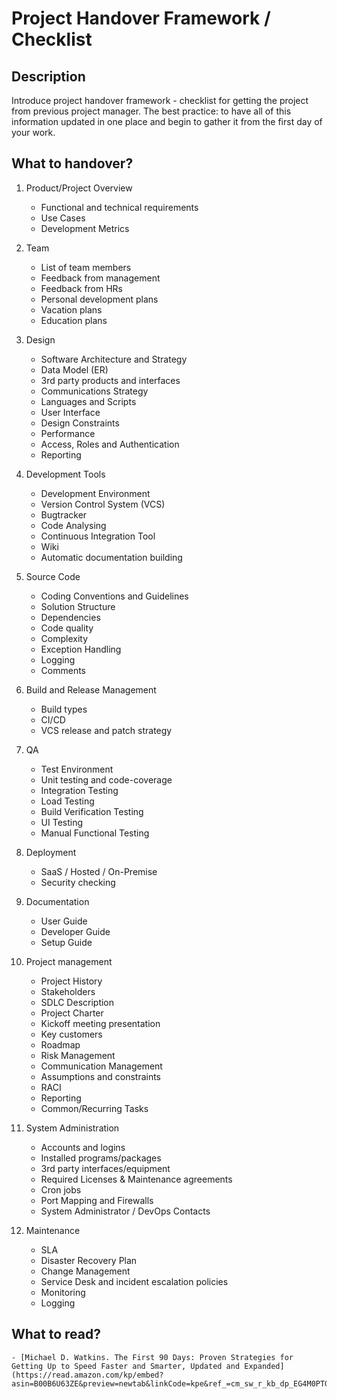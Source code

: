 # Project Handover Framework / Checklist
## Description

Introduce project handover framework - checklist for getting the project from previous project manager. The best practice: to have all of this information updated in one place and begin to gather it from the first day of your work.

## What to handover?
1. Product/Project Overview

	- Functional and technical requirements   
	- Use Cases
	- Development Metrics
  
1. Team
 
	- List of team members
	- Feedback from management
	- Feedback from HRs
	- Personal development plans
	- Vacation plans
	- Education plans
  
1. Design
   
	- Software Architecture and Strategy
	- Data Model (ER)
	- 3rd party products and interfaces
	- Communications Strategy
	- Languages and Scripts
	- User Interface
	- Design Constraints
	- Performance
	- Access, Roles and Authentication
	- Reporting
	    
1. Development Tools
   
	- Development Environment
	- Version Control System (VCS)
	- Bugtracker
	- Code Analysing
	- Continuous Integration Tool
	- Wiki
	- Automatic documentation building
	   
1. Source Code
   
	- Coding Conventions and Guidelines
	- Solution Structure
	- Dependencies
	- Code quality
	- Complexity
	- Exception Handling
	- Logging
	- Comments 
	   
1. Build and Release Management
   
	- Build types
	- CI/CD
	- VCS release and patch strategy
	   
1. QA
   
	- Test Environment
	- Unit testing and code-coverage
	- Integration Testing
	- Load Testing
	- Build Verification Testing
	- UI Testing
	- Manual Functional Testing
	   
7. Deployment
   
	- SaaS / Hosted / On-Premise 
	- Security checking
	   
1. Documentation
   
	- User Guide
	- Developer Guide
	- Setup Guide
	   
1. Project management
   
	- Project History
	- Stakeholders
	- SDLC Description
	- Project Charter
	- Kickoff meeting presentation
	- Key customers
	- Roadmap
	- Risk Management
	- Communication Management
	- Assumptions and constraints
	- RACI
	- Reporting
	- Common/Recurring Tasks
	    
1. System Administration
    
	- Accounts and logins
	- Installed programs/packages
	- 3rd party interfaces/equipment
	- Required Licenses & Maintenance agreements
	- Cron jobs
	- Port Mapping and Firewalls
	- System Administrator / DevOps Contacts
	   
1. Maintenance
    
	- SLA
	- Disaster Recovery Plan
	- Change Management
	- Service Desk and incident escalation policies
	- Monitoring
	- Logging

## What to read?
	- [Michael D. Watkins. The First 90 Days: Proven Strategies for Getting Up to Speed Faster and Smarter, Updated and Expanded](https://read.amazon.com/kp/embed?asin=B00B6U63ZE&preview=newtab&linkCode=kpe&ref_=cm_sw_r_kb_dp_EG4M0PTG902P6RF9R2XS)
